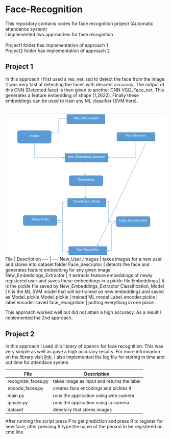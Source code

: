 # Face-Recognition
This repository contains codes for face recognition project (Automatic attendance system)
<br>
I implemented two approaches for face recognition
<br>
<br>
Project1 folder has implementation of approach 1<br>
Project2 folder has implementation of approach 2<br>

## Project 1
In this approach I first used a res_net_ssd to detect the face from the image. it was very fast at detecting the faces with descent accuracy. The output of this CNN (Detected face) is then given to another CNN VGG_Face_net. This generates a feature embedding of shape (1,2622). Finally these embeddings can be used to train any ML classifier (SVM here).

<br>
<img src="Project 1/Arch.png" alter="No preview available" />
<br>
File | Description
--- | --- 
New_User_Images  			|  takes images for a new user and stores into dataset folder
Face_descriptor  			|  detects the face and generates feature embedding for any given image
New_Embeddings_Extractor  	|  it extracts feature embeddings of newly registered user and saves these embeddings in a pickle file
Embeddings 					|  it is the pickle file saved by New_Embeddings_Extractor
Classification_Model  		|  it is the ML SVM model that will be trained on new embeddings and saved as Model_pickle
Model_pickle  				|  trained ML model
Label_encoder.pickle  		|  label encoder saved
face_recognition  			|  putting everything in one place

This approach worked well but did not attain a high accuracy. As a result I implemented the 2nd approach.

## Project 2
In this approach I used dlib library of opencv for face recognition. This was very simple as well as gave a high accuracy results. For more informarion on the library visit [link](https://face-recognition.readthedocs.io/en/latest/readme.html). I also implemented the log file for storing in time and out time for attendace system.

File | Description
--- | --- 
recognize_faces.py 	| takes image as input and returns the label
encode_faces.py 	| creates face encodings and pickles it
main.py 			| runs the application using web camera
ipmain.py 			| runs the application using ip camera
dataset				| directory that stores images

After running the script press P to get prediction and press R to register for 
new face, after pressing R type the name of the person to be registered on cmd 
line.

